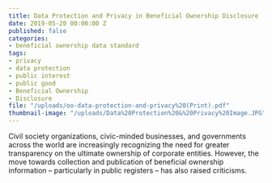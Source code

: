 ```yaml
---
title: Data Protection and Privacy in Beneficial Ownership Disclosure
date: 2019-05-20 00:00:00 Z
published: false
categories:
- beneficial ownership data standard
tags:
- privacy
- data protection
- public interest
- public good
- Beneficial Ownership
- Disclosure
file: "/uploads/oo-data-protection-and-privacy%20(Print).pdf"
thumbnail-image: "/uploads/Data%20Protection%20&%20Privacy%20Image.JPG"
---
```


Civil society organizations, civic-minded businesses, and governments across the world are increasingly recognizing the need for greater transparency on the ultimate ownership of corporate entities. However, the move towards collection and publication of beneficial ownership information – particularly in public registers – has also raised criticisms.